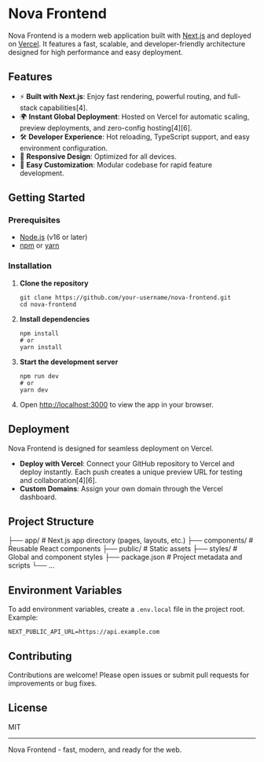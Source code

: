 # Nova Frontend

Nova Frontend is a modern web application built with [Next.js](https://nextjs.org/) and deployed on [Vercel](https://vercel.com/). It features a fast, scalable, and developer-friendly architecture designed for high performance and easy deployment.

## Features

- ⚡ **Built with Next.js**: Enjoy fast rendering, powerful routing, and full-stack capabilities[4].
- 🌍 **Instant Global Deployment**: Hosted on Vercel for automatic scaling, preview deployments, and zero-config hosting[4][6].
- 🛠️ **Developer Experience**: Hot reloading, TypeScript support, and easy environment configuration.
- 📱 **Responsive Design**: Optimized for all devices.
- 🚀 **Easy Customization**: Modular codebase for rapid feature development.

## Getting Started

### Prerequisites

- [Node.js](https://nodejs.org/) (v16 or later)
- [npm](https://www.npmjs.com/) or [yarn](https://yarnpkg.com/)

### Installation

1. **Clone the repository**
    ```
    git clone https://github.com/your-username/nova-frontend.git
    cd nova-frontend
    ```

2. **Install dependencies**
    ```
    npm install
    # or
    yarn install
    ```

3. **Start the development server**
    ```
    npm run dev
    # or
    yarn dev
    ```

4. Open [http://localhost:3000](http://localhost:3000) to view the app in your browser.

## Deployment

Nova Frontend is designed for seamless deployment on Vercel.

- **Deploy with Vercel**: Connect your GitHub repository to Vercel and deploy instantly. Each push creates a unique preview URL for testing and collaboration[4][6].
- **Custom Domains**: Assign your own domain through the Vercel dashboard.

## Project Structure

├── app/ # Next.js app directory (pages, layouts, etc.)
├── components/ # Reusable React components
├── public/ # Static assets
├── styles/ # Global and component styles
├── package.json # Project metadata and scripts
└── ...

## Environment Variables

To add environment variables, create a `.env.local` file in the project root. Example:

```
NEXT_PUBLIC_API_URL=https://api.example.com
```

## Contributing

Contributions are welcome! Please open issues or submit pull requests for improvements or bug fixes.

## License

MIT

---

Nova Frontend - fast, modern, and ready for the web.
